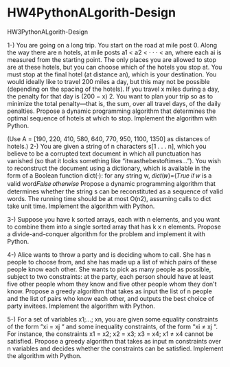 # HW4PythonALgorith-Design
HW3PythonALgorith-Design

1-) You are going on a long trip. You start on the road at mile post 0. Along the way there are n hotels, at mile posts a1 < a2 < · · · < an, where each ai is measured from the starting point. The only places you are allowed to stop are at these hotels, but you can choose which of the hotels you stop at. You must stop at the final hotel (at distance an), which is your destination. You would ideally like to travel 200 miles a day, but this may not be possible (depending on the spacing of the hotels). If you travel x miles during a day, the penalty for that day is (200 − x) 2. You want to plan your trip so as to minimize the total penalty—that is, the sum, over all travel days, of the daily penalties. Propose a dynamic programming algorithm that determines the optimal sequence of hotels at which to stop. Implement the algorithm with Python.


(Use A = [190, 220, 410, 580, 640, 770, 950, 1100, 1350] as distances of hotels.)
2-) You are given a string of n characters s[1 . . . n], which you believe to be a corrupted text document in which all punctuation has vanished (so that it looks something like “itwasthebestoftimes...”). You wish to reconstruct the document using a dictionary, which is available in the form of a Boolean function dict(·): for any string w, 𝑑𝑖𝑐𝑡(𝑤)={𝑇𝑟𝑢𝑒 𝑖𝑓 𝑤 is a valid word𝐹𝑎𝑙𝑠𝑒 𝑜𝑡ℎ𝑒𝑟𝑤𝑖𝑠𝑒
Propose a dynamic programming algorithm that determines whether the string s can be reconstituted as a sequence of valid words. The running time should be at most O(n2), assuming calls to dict take unit time. Implement the algorithm with Python.


3-) Suppose you have k sorted arrays, each with n elements, and you want to combine them into a single sorted array that has k x n elements. Propose a divide-and-conquer algorithm for the problem and implement it with Python.


4-) Alice wants to throw a party and is deciding whom to call. She has n people to choose from, and she has made up a list of which pairs of these people know each other. She wants to pick as many people as possible, subject to two constraints: at the party, each person should have at least five other people whom they know and five other people whom they don't know.
Propose a greedy algorithm that takes as input the list of n people and the list of pairs who know each other, and outputs the best choice of party invitees. Implement the algorithm with Python.



5-) For a set of variables x1;…; xn, you are given some equality constraints of the form “xi = xj “
and some inequality constraints, of the form “xi ≠ xj “. For instance, the constraints
x1 = x2; x2 = x3; x3 = x4; x1 ≠ x4
cannot be satisfied. Propose a greedy algorithm that takes as input m constraints over n
variables and decides whether the constraints can be satisfied. Implement the algorithm with
Python.

